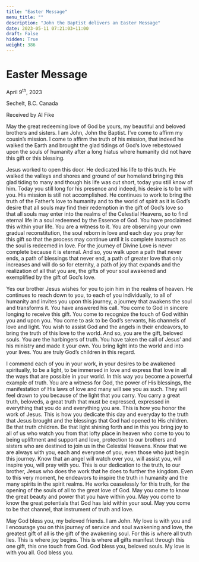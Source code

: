 ```yaml
---
title: "Easter Message"
menu_title: ""
description: "John the Baptist delivers an Easter Message"
date: 2023-05-11 07:21:03+11:00
draft: False
hidden: True
weight: 386
---
```

# Easter Message

April 9<sup>th</sup>, 2023

Sechelt, B.C. Canada

Received by Al Fike  



May the great redeeming love of God be yours, my beautiful and beloved brothers and sisters. I am John, John the Baptist. I‘ve come to affirm my cousin’s mission. I come to affirm the truth of his mission, that indeed he walked the Earth and brought the glad tidings of God’s love rebestowed upon the souls of humanity after a long hiatus where humanity did not have this gift or this blessing.

Jesus worked to open this door. He dedicated his life to this truth. He walked the valleys and shores and ground of our homeland bringing this glad tiding to many and though his life was cut short, today you still know of him. Today you still long for his presence and indeed, his desire is to be with you. His mission is still not accomplished. He continues to work to bring the truth of the Father’s love to humanity and to the world of spirit as it is God’s desire that all souls may find their redemption in the gift of God’s love so that all souls may enter into the realms of the Celestial Heavens, so to find eternal life in a soul redeemed by the Essence of God. You have proclaimed this within your life. You are a witness to it. You are observing your own gradual reconstitution, the soul reborn in love and each day you pray for this gift so that the process may continue until it is complete inasmuch as the soul is redeemed in love. For the journey of Divine Love is never complete because it is eternal. And so, you walk upon a path that never ends, a path of blessings that never end, a path of greater love that only increases and will do so for eternity, a path of joy that expands and the realization of all that you are, the gifts of your soul awakened and exemplified by the gift of God’s love. 
 
Yes our brother Jesus wishes for you to join him in the realms of heaven. He continues to reach down to you, to each of you individually, to all of humanity and invites you upon this journey, a journey that awakens the soul and transforms it. You have answered his call. You come to God in sincere longing to receive this gift. You come to recognize the touch of God within you and upon you. You come to ask to be God’s servants, his channels of love and light. You wish to assist God and the angels in their endeavors, to bring the truth of this love to the world. And so, you are the gift, beloved souls. You are the harbingers of truth. You have taken the call of Jesus’ and his ministry and made it your own. You bring light into the world and into your lives. You are truly God’s children in this regard. 

I commend each of you in your work, in your desires to be awakened spiritually, to be a light, to be immersed in love and express that love in all the ways that are possible in your world. In this way you become a powerful example of truth. You are a witness for God, the power of His blessings, the manifestation of His laws of love and many will see you as such. They will feel drawn to you because of the light that you carry. 
You carry a great truth, beloveds, a great truth that must be expressed, expressed in everything that you do and everything you are. This is how you honor the work of Jesus. This is how you dedicate this day and everyday to the truth that Jesus brought and the blessings that God had opened to His children. Be that truth children. Be that light shining forth and in this you bring joy to all of us who watch you from that lofty place in heaven who come to you to being upliftment and support and love, protection to our brothers and sisters who are destined to join us in the Celestial Heavens. Know that we are always with you, each and everyone of you, even those who just begin this journey. Know that an angel will watch over you, will assist you, will inspire you, will pray with you. This is our dedication to the truth, to our brother, Jesus who does the work that he does to further the kingdom. Even to this very moment, he endeavors to inspire the truth in humanity and the many spirits in the spirit realms. He works ceaselessly for this truth, for the opening of the souls of all to the great love of God. May you come to know the great beauty and power that you have within you. May you come to know the great potentials that God has laid within your soul. May you come to be that channel, that instrument of truth and love. 

May God bless you, my beloved friends. I am John. My love is with you and I encourage you on this journey of service and soul awakening and love, the greatest gift of all is the gift of the awakening soul. For this is where all truth lies. This is where joy begins. This is where all gifts manifest through this one gift, this one touch from God. God bless you, beloved souls. My love is with you all. God bless you.